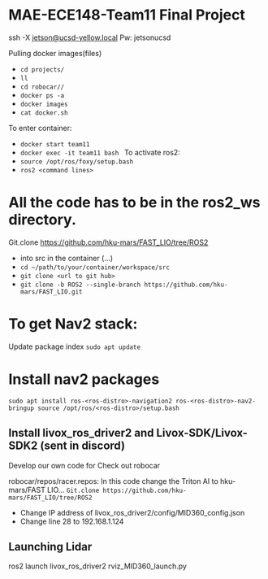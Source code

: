 # MAE-ECE148-Team11 Final Project
ssh -X jetson@ucsd-yellow.local
Pw:  jetsonucsd

Pulling docker images(files)
- `cd projects/ `
-  `ll `
-  `cd robocar// `
-  `docker ps -a `
-  `docker images `
-  `cat docker.sh `

To enter container:
- `docker start team11 `
-  `docker exec -it team11 bash `
To activate ros2:
-  `source /opt/ros/foxy/setup.bash `
-  `ros2 <command lines>  `

# All the code has to be in the ros2_ws directory.

Git.clone https://github.com/hku-mars/FAST_LIO/tree/ROS2
  - into src in the container (...) 
- `cd ~/path/to/your/container/workspace/src `
- `git clone <url to git hub> `
- `git clone -b ROS2 --single-branch https://github.com/hku-mars/FAST_LIO.git `

# To get Nav2 stack:
Update package index
 `sudo apt update `

# Install nav2 packages
 `sudo apt install ros-<ros-distro>-navigation2 ros-<ros-distro>-nav2-bringup
source /opt/ros/<ros-distro>/setup.bash `

## Install livox_ros_driver2 and Livox-SDK/Livox-SDK2 (sent in discord)

Develop our own code for 
Check out robocar 

robocar/repos/racer.repos:
In this code change the Triton AI to hku-mars/FAST LIO… 
`Git.clone https://github.com/hku-mars/FAST_LIO/tree/ROS2`
  - Change IP address of livox_ros_driver2/config/MID360_config.json
  - Change line 28 to 192.168.1.124
## Launching Lidar
ros2 launch livox_ros_driver2 rviz_MID360_launch.py

